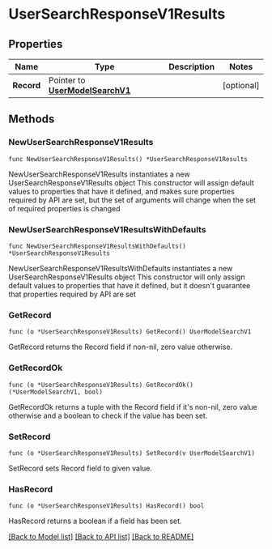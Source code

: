 # UserSearchResponseV1Results

## Properties

Name | Type | Description | Notes
------------ | ------------- | ------------- | -------------
**Record** | Pointer to [**UserModelSearchV1**](UserModelSearchV1.md) |  | [optional] 

## Methods

### NewUserSearchResponseV1Results

`func NewUserSearchResponseV1Results() *UserSearchResponseV1Results`

NewUserSearchResponseV1Results instantiates a new UserSearchResponseV1Results object
This constructor will assign default values to properties that have it defined,
and makes sure properties required by API are set, but the set of arguments
will change when the set of required properties is changed

### NewUserSearchResponseV1ResultsWithDefaults

`func NewUserSearchResponseV1ResultsWithDefaults() *UserSearchResponseV1Results`

NewUserSearchResponseV1ResultsWithDefaults instantiates a new UserSearchResponseV1Results object
This constructor will only assign default values to properties that have it defined,
but it doesn't guarantee that properties required by API are set

### GetRecord

`func (o *UserSearchResponseV1Results) GetRecord() UserModelSearchV1`

GetRecord returns the Record field if non-nil, zero value otherwise.

### GetRecordOk

`func (o *UserSearchResponseV1Results) GetRecordOk() (*UserModelSearchV1, bool)`

GetRecordOk returns a tuple with the Record field if it's non-nil, zero value otherwise
and a boolean to check if the value has been set.

### SetRecord

`func (o *UserSearchResponseV1Results) SetRecord(v UserModelSearchV1)`

SetRecord sets Record field to given value.

### HasRecord

`func (o *UserSearchResponseV1Results) HasRecord() bool`

HasRecord returns a boolean if a field has been set.


[[Back to Model list]](../README.md#documentation-for-models) [[Back to API list]](../README.md#documentation-for-api-endpoints) [[Back to README]](../README.md)


